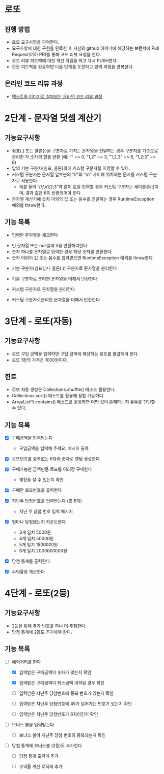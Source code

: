 # 로또
## 진행 방법
* 로또 요구사항을 파악한다.
* 요구사항에 대한 구현을 완료한 후 자신의 github 아이디에 해당하는 브랜치에 Pull Request(이하 PR)를 통해 코드 리뷰 요청을 한다.
* 코드 리뷰 피드백에 대한 개선 작업을 하고 다시 PUSH한다.
* 모든 피드백을 완료하면 다음 단계를 도전하고 앞의 과정을 반복한다.

## 온라인 코드 리뷰 과정
* [텍스트와 이미지로 살펴보는 온라인 코드 리뷰 과정](https://github.com/next-step/nextstep-docs/tree/master/codereview)

# 2단계 - 문자열 덧셈 계산기
## 기능요구사항
* 쉼표(,) 또는 콜론(:)을 구분자로 가지는 문자열을 전달하는 경우 구분자를 기준으로 분리한 각 숫자의 합을 반환 (예: “” => 0, "1,2" => 3, "1,2,3" => 6, “1,2:3” => 6)
* 앞의 기본 구분자(쉼표, 콜론)외에 커스텀 구분자를 지정할 수 있다.
* 커스텀 구분자는 문자열 앞부분의 “//”와 “\n” 사이에 위치하는 문자를 커스텀 구분자로 사용한다.
  - 예를 들어 “//;\n1;2;3”과 같이 값을 입력할 경우 커스텀 구분자는 세미콜론(;)이며, 결과 값은 6이 반환되어야 한다.
* 문자열 계산기에 숫자 이외의 값 또는 음수를 전달하는 경우 RuntimeException 예외를 throw한다.

## 기능 목록
* 입력한 문자열을 체크한다
- 빈 문자열 또는 null일때 0을 반환해야한다
- 숫자 하나를 문자열로 입력한 경우 해당 숫자를 반환한다
- 숫자 이외의 값 또는 음수를 입력받으면 RuntimeException 예외를 throw한다
* 기본 구분자(쉼표(,)나 콜론(:)) 구분자로 문자열을 분리한다
- 기본 구분자로 분리한 문자열을 더해서 반환한다
* 커스텀 구분자로 문자열을 분리한다
- 커스텀 구분자로분리한 문자열을 더해서 반환한다

# 3단계 - 로또(자동)
## 기능요구사항
* 로또 구입 금액을 입력하면 구입 금액에 해당하는 로또를 발급해야 한다.
* 로또 1장의 가격은 1000원이다.

## 힌트
* 로또 자동 생성은 Collections.shuffle() 메소드 활용한다.
* Collections.sort() 메소드를 활용해 정렬 가능하다.
* ArrayList의 contains() 메소드를 활용하면 어떤 값이 존재하는지 유무를 판단할 수 있다.

## 기능 목록
- [x] 구매금액을 입력받는다
  - 구입금액을 입력해 주세요. 메시지 출력

- [x] 로또번호를 중복없는 6자리 숫자로 랜덤 생성한다

- [x] 구매가능한 금액만큼 로또를 여러장 구매한다
  - 몇장을 살 수 있는지 확인


- [x] 구매한 로또번호를 출력한다


- [x] 지난주 당첨번호를 입력받는다
  (총 6개)
  - 지난 주 당첨 번호 입력 메시지

- [x] 얼마나 당첨됐는지 카운트한다
  - 3개 일치 5000원
  - 4개 일치 50000원
  - 5개 일치 1500000원
  - 6개 일치 2000000000원

- [x] 당첨 통계를 출력한다

- [x] 수익률을 계산한다

# 4단계 - 로또(2등)
## 기능요구사항
* 2등을 위해 추가 번호를 하나 더 추첨한다.
* 당첨 통계에 2등도 추가해야 한다.


## 기능 목록
- [ ] 예외처리를 한다
    - [x] 입력받은 구매금액이 숫자가 맞는지 확인
    - [x] 입력받은 구매금액이 최소금액 이하일 경우 확인
    - [ ] 입력받은 지난주 당첨번호에 중복 번호가 있는지 확인
    - [ ] 입력받은 지난주 당첨번호에 45가 넘어가는 번호가 있는지 확인
    - [ ] 입력받은 지난주 당첨번호가 6자리인지 확인


- [ ] 보너스 볼을 입력받는다
    - [ ] 보너스 볼이 지난주 당첨 번호와 중복되는지 확인


- [ ] 당첨 통계에 보너스볼 (2등)도 추가한다
    - [ ] 당첨 통계 출력에 추가
    - [ ] 수익률 계산 로직에 추가

